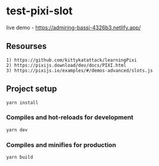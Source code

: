 # test-pixi-slot
live demo - https://admiring-bassi-4326b3.netlify.app/

## Resourses
```
1) https://github.com/kittykatattack/learningPixi
2) https://pixijs.download/dev/docs/PIXI.html
3) https://pixijs.io/examples/#/demos-advanced/slots.js
```

## Project setup
```
yarn install
```

### Compiles and hot-reloads for development
```
yarn dev
```

### Compiles and minifies for production
```
yarn build
```
